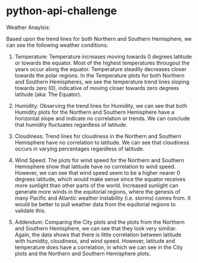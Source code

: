 # python-api-challenge

Weather Anaylsis:

Based upon the trend lines for both Northern and Southern Hemisphere, we can see the following weather conditions:

1) Temperature:
   Temperature increases moving towards 0 degrees latitude or towards the equator.  Most of the highest temperatures througout the years occur along the
   equator.  Temperature steadily decreases closer towards the polar regions.  In the Temperature plots for both Northern and Southern Hemispheres, we see
   the temperature trend lines sloping towards zero (0), indicative of moving closer towards zero degrees latitude (aka: The Equator).
  
2) Humidity:
   Observing the trend lines for Humidity, we can see that both Humidity plots for the Northern and Southern Hemisphere have a horizontal slope and indicate
   no correlation or trends.  We can conclude that humidity fluctuates regardless of latitude.
  
3) Cloudiness:
   Trend lines for cloudiness in the Northern and Southern Hemisphere have no correlation to latitude.  We can see that cloudiness occurs in varying
   percentages regardless of latitude.
  
4) Wind Speed:
   The plots for wind speed for the Northern and Southern Hemisphere show that latitude have no correlation to wind speed.  However, we can see that wind
   speed seem to be a higher nearer 0 degrees latitude, which would make sense since the equator receives more sunlight than other parts of the world.
   Increased sunlight can generate more winds in the equitorial regions, where the genesis of many Pacific and Atlantic weather instability (i.e. storms)
   comes from.  It would be better to pull weather data from the equitorial regions to validate this.
  
5) Addendum:
   Comparing the City plots and the plots from the Northern and Southern Hemisphere, we can see that they look very similiar.  Again, the data shows
   that there is little correlation between latitude with humidity, cloudiness, and wind speed.  However, latitude and temperature does have a correlation,
   in which we can see in the City plots and the Northern and Southern Hemisphere plots.
